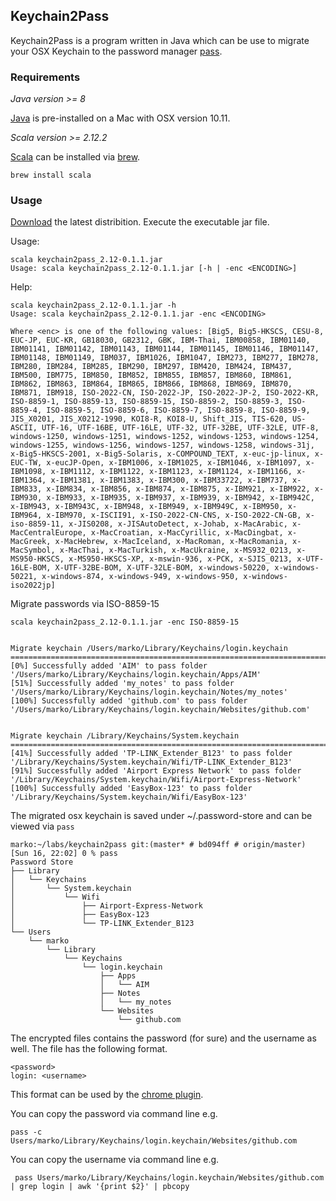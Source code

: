 ## Keychain2Pass
Keychain2Pass is a program written in Java which can be use to migrate your OSX Keychain to the password manager [pass](https://www.passwordstore.org).

### Requirements
_Java version >= 8_

[Java](http://www.oracle.com/technetwork/java/javase/downloads/index.html) is pre-installed on a Mac with OSX version 10.11.


_Scala version >= 2.12.2_

[Scala](http://www.scala-lang.org) can be installed via [brew](https://brew.sh).
 
    brew install scala


### Usage

[Download](https://github.com/mbauhardt/keychain2pass/releases/latest) the latest distribition.
Execute the executable jar file.

Usage:
 
    scala keychain2pass_2.12-0.1.1.jar
    Usage: scala keychain2pass_2.12-0.1.1.jar [-h | -enc <ENCODING>]


Help:

    scala keychain2pass_2.12-0.1.1.jar -h
    Usage: scala keychain2pass_2.12-0.1.1.jar -enc <ENCODING>
    
    Where <enc> is one of the following values: [Big5, Big5-HKSCS, CESU-8, EUC-JP, EUC-KR, GB18030, GB2312, GBK, IBM-Thai, IBM00858, IBM01140, IBM01141, IBM01142, IBM01143, IBM01144, IBM01145, IBM01146, IBM01147, IBM01148, IBM01149, IBM037, IBM1026, IBM1047, IBM273, IBM277, IBM278, IBM280, IBM284, IBM285, IBM290, IBM297, IBM420, IBM424, IBM437, IBM500, IBM775, IBM850, IBM852, IBM855, IBM857, IBM860, IBM861, IBM862, IBM863, IBM864, IBM865, IBM866, IBM868, IBM869, IBM870, IBM871, IBM918, ISO-2022-CN, ISO-2022-JP, ISO-2022-JP-2, ISO-2022-KR, ISO-8859-1, ISO-8859-13, ISO-8859-15, ISO-8859-2, ISO-8859-3, ISO-8859-4, ISO-8859-5, ISO-8859-6, ISO-8859-7, ISO-8859-8, ISO-8859-9, JIS_X0201, JIS_X0212-1990, KOI8-R, KOI8-U, Shift_JIS, TIS-620, US-ASCII, UTF-16, UTF-16BE, UTF-16LE, UTF-32, UTF-32BE, UTF-32LE, UTF-8, windows-1250, windows-1251, windows-1252, windows-1253, windows-1254, windows-1255, windows-1256, windows-1257, windows-1258, windows-31j, x-Big5-HKSCS-2001, x-Big5-Solaris, x-COMPOUND_TEXT, x-euc-jp-linux, x-EUC-TW, x-eucJP-Open, x-IBM1006, x-IBM1025, x-IBM1046, x-IBM1097, x-IBM1098, x-IBM1112, x-IBM1122, x-IBM1123, x-IBM1124, x-IBM1166, x-IBM1364, x-IBM1381, x-IBM1383, x-IBM300, x-IBM33722, x-IBM737, x-IBM833, x-IBM834, x-IBM856, x-IBM874, x-IBM875, x-IBM921, x-IBM922, x-IBM930, x-IBM933, x-IBM935, x-IBM937, x-IBM939, x-IBM942, x-IBM942C, x-IBM943, x-IBM943C, x-IBM948, x-IBM949, x-IBM949C, x-IBM950, x-IBM964, x-IBM970, x-ISCII91, x-ISO-2022-CN-CNS, x-ISO-2022-CN-GB, x-iso-8859-11, x-JIS0208, x-JISAutoDetect, x-Johab, x-MacArabic, x-MacCentralEurope, x-MacCroatian, x-MacCyrillic, x-MacDingbat, x-MacGreek, x-MacHebrew, x-MacIceland, x-MacRoman, x-MacRomania, x-MacSymbol, x-MacThai, x-MacTurkish, x-MacUkraine, x-MS932_0213, x-MS950-HKSCS, x-MS950-HKSCS-XP, x-mswin-936, x-PCK, x-SJIS_0213, x-UTF-16LE-BOM, X-UTF-32BE-BOM, X-UTF-32LE-BOM, x-windows-50220, x-windows-50221, x-windows-874, x-windows-949, x-windows-950, x-windows-iso2022jp]


Migrate passwords via ISO-8859-15

    scala keychain2pass_2.12-0.1.1.jar -enc ISO-8859-15
    
    
    Migrate keychain /Users/marko/Library/Keychains/login.keychain                                                                                                                       
    ===========================================================================================================                                                                       
    [0%] Successfully added 'AIM' to pass folder '/Users/marko/Library/Keychains/login.keychain/Apps/AIM'                                                                   
    [51%] Successfully added 'my_notes' to pass folder '/Users/marko/Library/Keychains/login.keychain/Notes/my_notes'                                                           
    [100%] Successfully added 'github.com' to pass folder '/Users/marko/Library/Keychains/login.keychain/Websites/github.com'            
    
    
    Migrate keychain /Library/Keychains/System.keychain
    ===========================================================================================================
    [41%] Successfully added 'TP-LINK_Extender_B123' to pass folder '/Library/Keychains/System.keychain/Wifi/TP-LINK_Extender_B123'
    [91%] Successfully added 'Airport Express Network' to pass folder '/Library/Keychains/System.keychain/Wifi/Airport-Express-Network'
    [100%] Successfully added 'EasyBox-123' to pass folder '/Library/Keychains/System.keychain/Wifi/EasyBox-123'


The migrated osx keychain is saved under ~/.password-store and can be viewed via `pass`  

    marko:~/labs/keychain2pass git:(master* # bd094ff # origin/master)                                                                                         
    [Sun 16, 22:02] 0 % pass                                                                                                                                                          
    Password Store                                                                                                                                                                    
    ├── Library                                                                                                                                                                       
    │   └── Keychains                                                                                                                                                                 
    │       └── System.keychain                                                                                                                                                       
    │           └── Wifi                                                                                                                                                              
    │               ├── Airport-Express-Network                                                                                                                                       
    │               ├── EasyBox-123                                                                                                                                                
    │               └── TP-LINK_Extender_B123                                                                                                                                       
    └── Users                                                                                                                                                                         
        └── marko                                                                                                                                                                        
            └── Library                                                                                                                                                               
                └── Keychains                                                                                                                                                         
                    └── login.keychain                                                                                                                                             
                        ├── Apps                                                                                                                                                      
                        │   └── AIM
                        ├── Notes
                        │   └── my_notes
                        └── Websites
                            └── github.com

The encrypted files contains the password (for sure) and the username as well. The file has the following format.

    <password>
    login: <username>

This format can be used by the [chrome plugin](https://github.com/dannyvankooten/browserpass#readme).

You can copy the password via command line e.g.

    pass -c Users/marko/Library/Keychains/login.keychain/Websites/github.com

You can copy the username via command line e.g.

     pass Users/marko/Library/Keychains/login.keychain/Websites/github.com | grep login | awk '{print $2}' | pbcopy

 
